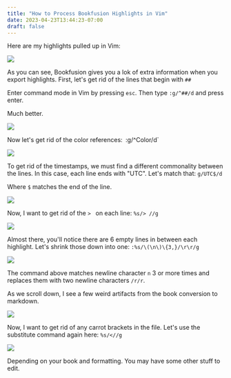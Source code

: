 ```yaml
---
title: "How to Process Bookfusion Highlights in Vim"
date: 2023-04-23T13:44:23-07:00
draft: false
---
```

Here are my highlights pulled up in Vim:

![](/images/Pasted%20image%2020240414034031.png)

As you can see, Bookfusion gives you a lok of extra information when you export highlights. First, let's get rid of the lines that begin with `##`

Enter command mode in Vim by pressing `esc`. Then type `:g/^##/d` and press enter.

Much better. 


![](/images/Pasted%20image%2020240414034407.png)

Now let's get rid of the color references:`
`:g/^Color/d`

![](/images/Pasted%20image%2020240414034652.png)

To get rid of the timestamps, we must find a different commonality between the lines. In this case, each line ends with "UTC". Let's match that: `g/UTC$/d`

Where `$` matches the end of the line.  

![](/images/Pasted%20image%2020240414035013.png)

Now, I want to get rid of the `> ` on each line: 
`%s/> //g`

![](/images/Pasted%20image%2020240414035218.png)

Almost there, you'll notice there are 6 empty lines in between each highlight. Let's shrink those down into one: 
`:%s/\(\n\)\{3,}/\r\r/g`


![](/images/Pasted%20image%2020240414035716.png)

The command above matches newline character `n` 3 or more times and replaces them with two newline characters `/r/r`.

As we scroll down, I see a few weird artifacts from the book conversion to markdown.

![](/images/Pasted%20image%2020240414040052.png)

Now, I want to get rid of any carrot brackets in the file. Let's use the substitute command again here:
`%s/<//g`

![](/images/Pasted%20image%2020240414040338.png)

Depending on your book and formatting. You may have some other stuff to edit. 